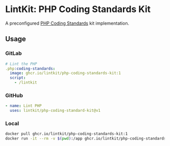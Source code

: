 # LintKit: PHP Coding Standards Kit

A preconfigured [PHP Coding Standards](https://github.com/PHP-CS-Fixer/PHP-CS-Fixer) kit implementation.

## Usage

### GitLab

```yaml
# Lint the PHP
.php:coding-standards:
  image: ghcr.io/lintkit/php-coding-standards-kit:1
  script:
    - /lintkit
```

### GitHub

```yaml
- name: Lint PHP
  uses: lintkit/php-coding-standard-kit@v1
```

### Local

```bash
docker pull ghcr.io/lintkit/php-coding-standards-kit:1
docker run -it --rm -v $(pwd):/app ghcr.io/lintkit/php-coding-standards-kit
```
